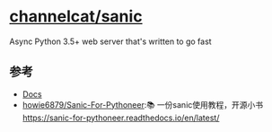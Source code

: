 # [channelcat/sanic](https://github.com/channelcat/sanic)

Async Python 3.5+ web server that's written to go fast

## 参考

* [Docs](http://sanic.readthedocs.io/en/latest/)
* [howie6879/Sanic-For-Pythoneer](https://github.com/howie6879/Sanic-For-Pythoneer):📚 一份sanic使用教程，开源小书 https://sanic-for-pythoneer.readthedocs.io/en/latest/
